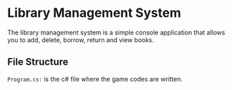 # Library Management System     
The library management system is a simple console application that allows you to 
add, delete, borrow, return and view books.

## File Structure  
`Program.cs:` is the c# file where the game codes are written.
